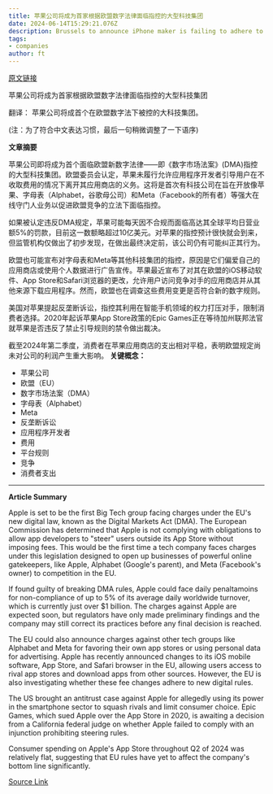 ```yaml
---
title: 苹果公司将成为首家根据欧盟数字法律面临指控的大型科技集团
date: 2024-06-14T15:29:21.076Z
description: Brussels to announce iPhone maker is failing to adhere to new rules designed to open up its app store to competition
tags: 
- companies
author: ft
---
```


[原文链接](https://ft.com/content/31a996d5-b472-4357-953e-ace078494604)

苹果公司将成为首家根据欧盟数字法律面临指控的大型科技集团

翻译：
苹果公司将成首个在欧盟数字法下被控的大科技集团。 

(注：为了符合中文表达习惯，最后一句稍微调整了一下语序)

**文章摘要**

苹果公司即将成为首个面临欧盟新数字法律——即《数字市场法案》(DMA)指控的大型科技集团。欧盟委员会认定，苹果未履行允许应用程序开发者引导用户在不收取费用的情况下离开其应用商店的义务。这将是首次有科技公司在旨在开放像苹果、字母表（Alphabet，谷歌母公司）和Meta（Facebook的所有者）等强大在线守门人业务以促进欧盟竞争的立法下面临指控。

如果被认定违反DMA规定，苹果可能每天因不合规而面临高达其全球平均日营业额5%的罚款，目前这一数额略超过10亿美元。对苹果的指控预计很快就会到来，但监管机构仅做出了初步发现，在做出最终决定前，该公司仍有可能纠正其行为。

欧盟也可能宣布对字母表和Meta等其他科技集团的指控，原因是它们偏爱自己的应用商店或使用个人数据进行广告宣传。苹果最近宣布了对其在欧盟的iOS移动软件、App Store和Safari浏览器的更改，允许用户访问竞争对手的应用商店并从其他来源下载应用程序。然而，欧盟也在调查这些费用变更是否符合新的数字规则。

美国对苹果提起反垄断诉讼，指控其利用在智能手机领域的权力打压对手，限制消费者选择。2020年起诉苹果App Store政策的Epic Games正在等待加州联邦法官就苹果是否违反了禁止引导规则的禁令做出裁决。

截至2024年第二季度，消费者在苹果应用商店的支出相对平稳，表明欧盟规定尚未对公司的利润产生重大影响。
**关键概念：**
- 苹果公司
- 欧盟（EU）
- 数字市场法案（DMA）
- 字母表（Alphabet）
- Meta
- 反垄断诉讼
- 应用程序开发者
- 费用
- 平台规则
- 竞争
- 消费者支出

---

 **Article Summary**

Apple is set to be the first Big Tech group facing charges under the EU's new digital law, known as the Digital Markets Act (DMA). The European Commission has determined that Apple is not complying with obligations to allow app developers to "steer" users outside its App Store without imposing fees. This would be the first time a tech company faces charges under this legislation designed to open up businesses of powerful online gatekeepers, like Apple, Alphabet (Google's parent), and Meta (Facebook's owner) to competition in the EU.

If found guilty of breaking DMA rules, Apple could face daily penaltamoins for non-compliance of up to 5% of its average daily worldwide turnover, which is currently just over $1 billion. The charges against Apple are expected soon, but regulators have only made preliminary findings and the company may still correct its practices before any final decision is reached.

The EU could also announce charges against other tech groups like Alphabet and Meta for favoring their own app stores or using personal data for advertising. Apple has recently announced changes to its iOS mobile software, App Store, and Safari browser in the EU, allowing users access to rival app stores and download apps from other sources. However, the EU is also investigating whether these fee changes adhere to new digital rules.

The US brought an antitrust case against Apple for allegedly using its power in the smartphone sector to squash rivals and limit consumer choice. Epic Games, which sued Apple over the App Store in 2020, is awaiting a decision from a California federal judge on whether Apple failed to comply with an injunction prohibiting steering rules.

Consumer spending on Apple's App Store throughout Q2 of 2024 was relatively flat, suggesting that EU rules have yet to affect the company's bottom line significantly.

[Source Link](https://ft.com/content/31a996d5-b472-4357-953e-ace078494604)

